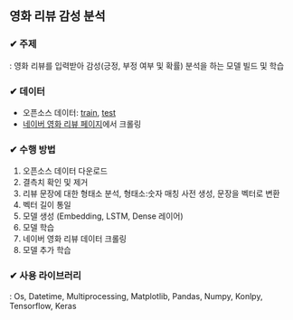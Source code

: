 ## 영화 리뷰 감성 분석



### ✔ 주제

: 영화 리뷰를 입력받아 감성(긍정, 부정 여부 및 확률) 분석을 하는 모델 빌드 및 학습



### ✔ 데이터

- 오픈소스 데이터: [train](https://raw.githubusercontent.com/e9t/nsmc/master/ratings_train.txt), [test](https://raw.githubusercontent.com/e9t/nsmc/master/ratings_test.txt)
- [네이버 영화 리뷰 페이지](https://movie.naver.com/movie/point/af/list.naver?&page=1)에서 크롤링



### ✔ 수행 방법

1. 오픈소스 데이터 다운로드
2. 결측치 확인 및 제거
3. 리뷰 문장에 대한 형태소 분석, 형태소:숫자 매칭 사전 생성, 문장을 벡터로 변환
4. 벡터 길이 통일
5. 모델 생성 (Embedding, LSTM, Dense 레이어)
6. 모델 학습
7. 네이버 영화 리뷰 데이터 크롤링
8. 모델 추가 학습



### ✔ 사용 라이브러리

: Os, Datetime, Multiprocessing, Matplotlib, Pandas, Numpy, Konlpy, Tensorflow, Keras

